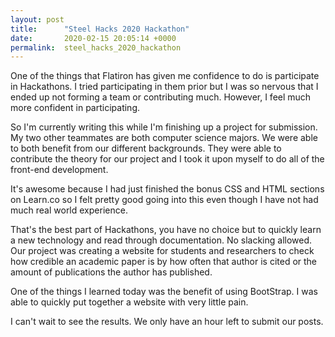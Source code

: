 ```yaml
---
layout: post
title:      "Steel Hacks 2020 Hackathon"
date:       2020-02-15 20:05:14 +0000
permalink:  steel_hacks_2020_hackathon
---
```



One of the things that Flatiron has given me confidence to do is participate in Hackathons.
I tried participating in them prior but I was so nervous that I ended up not forming a team or contributing much. 
However, I feel much more confident in participating. 

So I'm currently writing this while I'm finishing up a project for submission. My two other teammates are both computer science majors. We were able to both benefit from our different backgrounds. They were able to contribute the theory for our project and I took it upon myself to do all of the front-end development. 

It's awesome because I had just finished the bonus CSS and HTML sections on Learn.co so I felt pretty good going into this even though I have not had much real world experience. 

That's the best part of Hackathons, you have no choice but to quickly learn a new technology and read through documentation. No slacking allowed. Our project was creating a website for students and researchers to check how credible an academic paper is by how often that author is cited or the amount of publications the author has published. 

One of the things I learned today was the benefit of using BootStrap. I was able to quickly put together a website with very little pain. 

I can't wait to see the results. We only have an hour left to submit our posts. 
